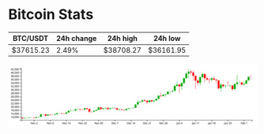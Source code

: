 # Bitcoin Stats

BTC/USDT|24h change|24h high|24h low|
|---|---|---|---|
|$37615.23|2.49%|$38708.27|$36161.95|

<img src="./chart.svg">
